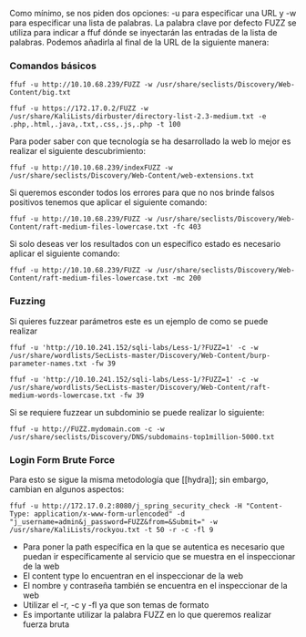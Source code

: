 Como mínimo, se nos piden dos opciones: -u para especificar una URL y -w para especificar una lista de palabras. La palabra clave por defecto FUZZ se utiliza para indicar a ffuf dónde se inyectarán las entradas de la lista de palabras. Podemos añadirla al final de la URL de la siguiente manera:

### Comandos básicos

```
ffuf -u http://10.10.68.239/FUZZ -w /usr/share/seclists/Discovery/Web-Content/big.txt

ffuf -u https://172.17.0.2/FUZZ -w /usr/share/KaliLists/dirbuster/directory-list-2.3-medium.txt -e .php,.html,.java,.txt,.css,.js,.php -t 100
```

Para poder saber con que tecnología se ha desarrollado la web lo mejor es realizar el siguiente descubrimiento:

`ffuf -u http://10.10.68.239/indexFUZZ -w /usr/share/seclists/Discovery/Web-Content/web-extensions.txt`

Si queremos esconder todos los errores para que no nos brinde falsos positivos tenemos que aplicar el siguiente comando:

```ffuf -u http://10.10.68.239/FUZZ -w /usr/share/seclists/Discovery/Web-Content/raft-medium-files-lowercase.txt -fc 403```

Si solo deseas ver los resultados con un específico estado es necesario aplicar el siguiente comando:

```ffuf -u http://10.10.68.239/FUZZ -w /usr/share/seclists/Discovery/Web-Content/raft-medium-files-lowercase.txt -mc 200```

### Fuzzing

Si quieres fuzzear parámetros este es un ejemplo de como se puede realizar

```ffuf -u 'http://10.10.241.152/sqli-labs/Less-1/?FUZZ=1' -c -w /usr/share/wordlists/SecLists-master/Discovery/Web-Content/burp-parameter-names.txt -fw 39```

```ffuf -u 'http://10.10.241.152/sqli-labs/Less-1/?FUZZ=1' -c -w /usr/share/wordlists/SecLists-master/Discovery/Web-Content/raft-medium-words-lowercase.txt -fw 39```

Si se requiere fuzzear un subdominio se puede realizar lo siguiente:

```ffuf -u http://FUZZ.mydomain.com -c -w /usr/share/seclists/Discovery/DNS/subdomains-top1million-5000.txt```


### Login Form Brute Force

Para esto se sigue la misma metodología que [[hydra]]; sin embargo, cambian en algunos aspectos:

```
ffuf -u http://172.17.0.2:8080/j_spring_security_check -H "Content-Type: application/x-www-form-urlencoded" -d "j_username=admin&j_password=FUZZ&from=&Submit=" -w /usr/share/KaliLists/rockyou.txt -t 50 -r -c -fl 9
```

- Para poner la path específica en la que se autentica es necesario que puedan ir específicamente al servicio que se muestra en el inspeccionar de la web
- El content type lo encuentran en el inspeccionar de la web
- El nombre y contraseña también se encuentra en el inspeccionar de la web
- Utilizar el -r, -c y -fl ya que son temas de formato
- Es importante utilizar la palabra FUZZ en lo que queremos realizar fuerza bruta